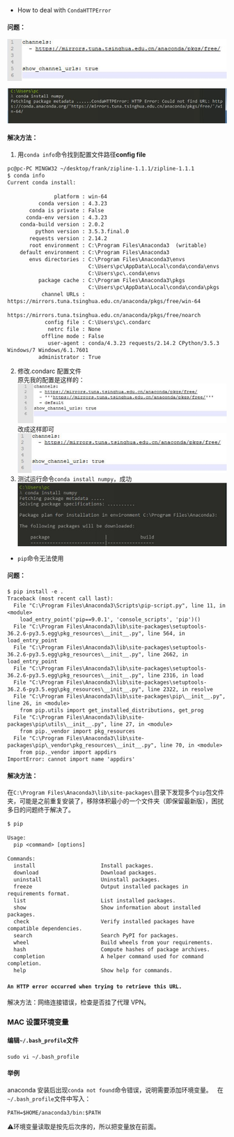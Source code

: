 * How to deal with `CondaHTTPError`

#### 问题：
![HTTPError](https://github.com/xfffrank/Solutions-to-Various-Technical-Problems/blob/master/problem_images/conda/conda_5.JPG?raw=true)

![](https://github.com/xfffrank/Solutions-to-Various-Technical-Problems/blob/master/problem_images/conda/conda_2.JPG?raw=true)
#### 解决方法：
1. 用`conda info`命令找到配置文件路径**config file**
```
pc@pc-PC MINGW32 ~/desktop/frank/zipline-1.1.1/zipline-1.1.1                                    
$ conda info                                                                                    
Current conda install:                                                                          
                                                                                                
               platform : win-64                                                                
          conda version : 4.3.23                                                                
       conda is private : False                                                                 
      conda-env version : 4.3.23                                                                
    conda-build version : 2.0.2                                                                 
         python version : 3.5.3.final.0                                                         
       requests version : 2.14.2                                                                
       root environment : C:\Program Files\Anaconda3  (writable)                                
    default environment : C:\Program Files\Anaconda3                                            
       envs directories : C:\Program Files\Anaconda3\envs                                       
                          C:\Users\pc\AppData\Local\conda\conda\envs                            
                          C:\Users\pc\.conda\envs                                               
          package cache : C:\Program Files\Anaconda3\pkgs                                       
                          C:\Users\pc\AppData\Local\conda\conda\pkgs                            
           channel URLs : https://mirrors.tuna.tsinghua.edu.cn/anaconda/pkgs/free/win-64        
                          https://mirrors.tuna.tsinghua.edu.cn/anaconda/pkgs/free/noarch        
            config file : C:\Users\pc\.condarc                                                  
             netrc file : None                                                                  
           offline mode : False                                                                 
             user-agent : conda/4.3.23 requests/2.14.2 CPython/3.5.3 Windows/7 Windows/6.1.7601 
          administrator : True                                                                  
```
2. 修改.condarc 配置文件   
原先我的配置是这样的：   
![HTTPError](https://github.com/xfffrank/Solutions-to-Various-Technical-Problems/blob/master/problem_images/conda/conda_4.JPG?raw=true)   
改成这样即可   
![HTTPError](https://github.com/xfffrank/Solutions-to-Various-Technical-Problems/blob/master/problem_images/conda/conda_5.JPG?raw=true)    
3. 测试运行命令`conda install numpy`，成功   
![HTTPError](https://github.com/xfffrank/Solutions-to-Various-Technical-Problems/blob/master/problem_images/conda/conda_3.JPG?raw=true)

* `pip`命令无法使用  
#### 问题：
```
$ pip install -e .
Traceback (most recent call last):
  File "C:\Program Files\Anaconda3\Scripts\pip-script.py", line 11, in <module>
    load_entry_point('pip==9.0.1', 'console_scripts', 'pip')()
  File "C:\Program Files\Anaconda3\lib\site-packages\setuptools-36.2.6-py3.5.egg\pkg_resources\__init__.py", line 564, in load_entry_point
  File "C:\Program Files\Anaconda3\lib\site-packages\setuptools-36.2.6-py3.5.egg\pkg_resources\__init__.py", line 2662, in load_entry_point
  File "C:\Program Files\Anaconda3\lib\site-packages\setuptools-36.2.6-py3.5.egg\pkg_resources\__init__.py", line 2316, in load
  File "C:\Program Files\Anaconda3\lib\site-packages\setuptools-36.2.6-py3.5.egg\pkg_resources\__init__.py", line 2322, in resolve
  File "C:\Program Files\Anaconda3\lib\site-packages\pip\__init__.py", line 26, in <module>
    from pip.utils import get_installed_distributions, get_prog
  File "C:\Program Files\Anaconda3\lib\site-packages\pip\utils\__init__.py", line 27, in <module>
    from pip._vendor import pkg_resources
  File "C:\Program Files\Anaconda3\lib\site-packages\pip\_vendor\pkg_resources\__init__.py", line 70, in <module>
    from pip._vendor import appdirs
ImportError: cannot import name 'appdirs'
```
#### 解决方法： 
  在`C:\Program Files\Anaconda3\lib\site-packages\`目录下发现多个`pip`包文件夹，可能是之前重复安装了，移除体积最小的一个文件夹（即保留最新版），困扰多日的问题终于解决了。
```
$ pip

Usage:
  pip <command> [options]

Commands:
  install                     Install packages.
  download                    Download packages.
  uninstall                   Uninstall packages.
  freeze                      Output installed packages in requirements format.
  list                        List installed packages.
  show                        Show information about installed packages.
  check                       Verify installed packages have compatible dependencies.
  search                      Search PyPI for packages.
  wheel                       Build wheels from your requirements.
  hash                        Compute hashes of package archives.
  completion                  A helper command used for command completion.
  help                        Show help for commands.
```


#### `An HTTP error occurred when trying to retrieve this URL.`
解决方法：网络连接错误，检查是否挂了代理 VPN。




### MAC 设置环境变量
#### 编辑`~/.bash_profile`文件  
`sudo vi ~/.bash_profile`
#### 举例    
anaconda 安装后出现`conda not found`命令错误，说明需要添加环境变量。  
在`~/.bash_profile`文件中写入：  
```
PATH=$HOME/anaconda3/bin:$PATH
```
⚠️环境变量读取是按先后次序的，所以把变量放在前面。
